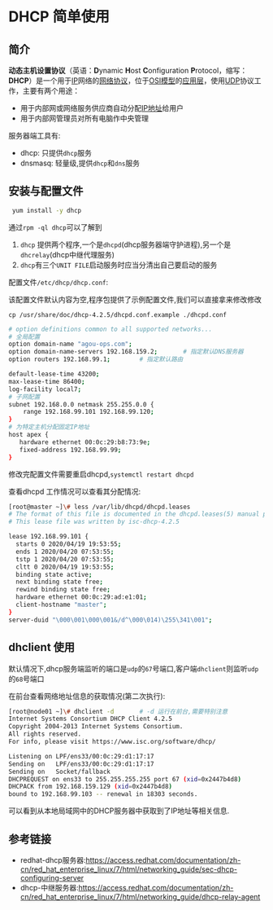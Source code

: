 # DHCP 简单使用 

## 简介

**动态主机设置协议**（英语：**D**ynamic **H**ost **C**onfiguration **P**rotocol，缩写：**DHCP**）是一个用于[IP](https://zh.wikipedia.org/wiki/网际协议)网络的[网络协议](https://zh.wikipedia.org/wiki/网络协议)，位于[OSI模型](https://zh.wikipedia.org/wiki/OSI模型)的[应用层](https://zh.wikipedia.org/wiki/应用层)，使用[UDP](https://zh.wikipedia.org/wiki/用户数据报协议)协议工作，主要有两个用途：

- 用于内部网或网络服务供应商自动分配[IP地址](https://zh.wikipedia.org/wiki/IP地址)给用户
- 用于内部网管理员对所有电脑作中央管理

服务器端工具有:

* dhcp: 只提供`dhcp`服务
* dnsmasq: 轻量级,提供`dhcp`和`dns`服务

## 安装与配置文件

```bash
 yum install -y dhcp
```

通过`rpm -ql dhcp`可以了解到

1. `dhcp` 提供两个程序,一个是`dhcpd`(dhcp服务器端守护进程),另一个是`dhcrelay`(dhcp中继代理服务)
2. `dhcp`有三个`UNIT FILE`启动服务时应当分清出自己要启动的服务

配置文件`/etc/dhcp/dhcp.conf`:

该配置文件默认内容为空,程序包提供了示例配置文件,我们可以直接拿来修改修改

`cp /usr/share/doc/dhcp-4.2.5/dhcpd.conf.example ./dhcpd.conf`

```bash
# option definitions common to all supported networks...
# 全局配置
option domain-name "agou-ops.com";
option domain-name-servers 192.168.159.2;		# 指定默认DNS服务器
option routers 192.168.99.1;		# 指定默认路由

default-lease-time 43200;
max-lease-time 86400;
log-facility local7;
# 子网配置
subnet 192.168.0.0 netmask 255.255.0.0 {
    range 192.168.99.101 192.168.99.120;
}
# 为特定主机分配固定IP地址
host apex {
   hardware ethernet 00:0c:29:b8:73:9e;
   fixed-address 192.168.99.99;
}
```

修改完配置文件需要重启dhcpd,`systemctl restart dhcpd`

查看dhcpd 工作情况可以查看其分配情况:

```bash
[root@master ~]\# less /var/lib/dhcpd/dhcpd.leases
# The format of this file is documented in the dhcpd.leases(5) manual page.
# This lease file was written by isc-dhcp-4.2.5

lease 192.168.99.101 {
  starts 0 2020/04/19 19:53:55;
  ends 1 2020/04/20 07:53:55;
  tstp 1 2020/04/20 07:53:55;
  cltt 0 2020/04/19 19:53:55;
  binding state active;
  next binding state free;
  rewind binding state free;
  hardware ethernet 00:0c:29:ad:e1:01;
  client-hostname "master";
}
server-duid "\000\001\000\001&/d^\000\014)\255\341\001";
```

## dhclient 使用

默认情况下,dhcp服务端监听的端口是`udp`的`67`号端口,客户端`dhclient`则监听`udp`的`68`号端口

在前台查看网络地址信息的获取情况(第二次执行):

```bash
[root@node01 ~]\# dhclient -d		# -d 运行在前台,需要特别注意
Internet Systems Consortium DHCP Client 4.2.5
Copyright 2004-2013 Internet Systems Consortium.
All rights reserved.
For info, please visit https://www.isc.org/software/dhcp/

Listening on LPF/ens33/00:0c:29:d1:17:17
Sending on   LPF/ens33/00:0c:29:d1:17:17
Sending on   Socket/fallback
DHCPREQUEST on ens33 to 255.255.255.255 port 67 (xid=0x2447b4d8)
DHCPACK from 192.168.159.129 (xid=0x2447b4d8)
bound to 192.168.99.103 -- renewal in 18303 seconds.
```

可以看到从本地局域网中的DHCP服务器中获取到了IP地址等相关信息.

## 参考链接

* redhat-dhcp服务器:https://access.redhat.com/documentation/zh-cn/red_hat_enterprise_linux/7/html/networking_guide/sec-dhcp-configuring-server
* dhcp-中继服务器:https://access.redhat.com/documentation/zh-cn/red_hat_enterprise_linux/7/html/networking_guide/dhcp-relay-agent